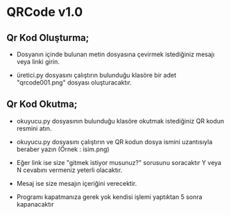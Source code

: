 # QRCode v1.0
## Qr Kod Oluşturma;

* Dosyanın içinde bulunan metin dosyasına çevirmek istediğiniz mesajı veya linki girin.

* üretici.py dosyasını çalıştırın bulunduğu klasöre bir adet "qrcode001.png" dosyası oluşturacaktır.

## Qr Kod Okutma;

* okuyucu.py dosyasının bulunduğu klasöre okutmak istediğiniz QR kodun resmini atın.

* okuyucu.py dosyasını çalıştırın ve QR kodun dosya ismini uzantısıyla beraber yazın (Örnek : isim.png)

* Eğer link ise size "gitmek istiyor musunuz?" sorusunu soracaktır Y veya N cevabını vermeniz yeterli olacaktır.

* Mesaj ise size mesajın içeriğini verecektir.

* Programı kapatmanıza gerek yok kendisi işlemi yaptıktan 5 sonra kapanacaktır
